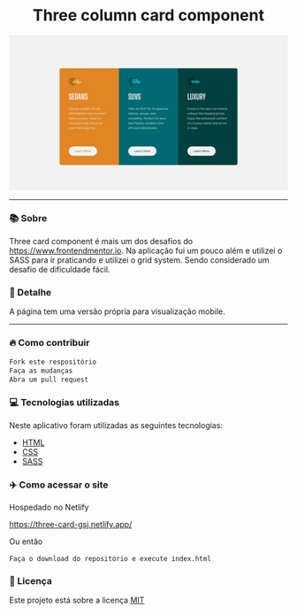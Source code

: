 <h1 align="center">Three column card component</h1>
<img src="./design/desktop-design.jpg">

<hr>

### 📚 Sobre

Three card component é mais um dos desafios do https://www.frontendmentor.io. Na aplicação fui um pouco além e utilizei o SASS para ir praticando e utilizei o grid system.
Sendo considerado um desafio de dificuldade fácil.

### 🎨 Detalhe

A página tem uma versão própria para visualização mobile.

<hr>

### 🔥 Como contribuir

```
Fork este respositório
Faça as mudanças
Abra um pull request
```

### 💻 Tecnologias utilizadas

Neste aplicativo foram utilizadas as seguintes tecnologias:

- [HTML](https://www.w3schools.com/html/)
- [CSS](https://www.w3schools.com/css/)
- [SASS](https://sass-lang.com/)

### ✈️ Como acessar o site

Hospedado no Netlify

https://three-card-gsj.netlify.app/

Ou então 

```
Faça o download do repositório e execute index.html
```

### 📃 Licença

Este projeto está sobre a licença <a href="https://github.com/GilbertoASJ/Three-card-component/blob/main/LICENSE">MIT</a>
